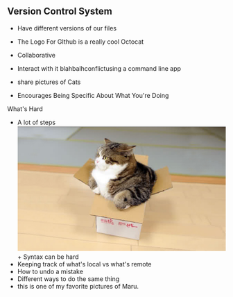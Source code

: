 ## Version Control System
  + Have different versions of our files
  + The Logo For GIthub is a really cool Octocat
  + Collaborative
  + Interact with it blahbalhconflictusing a command line app
  + share pictures of Cats

+ Encourages Being Specific About What You're Doing

What's Hard
+ A lot of steps
![](img/maru.png) + Syntax can be hard
+ Keeping track of what's local vs what's remote
+ How to undo a mistake
+ Different ways to do the same thing
+ this is one of my favorite pictures of Maru. 

